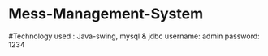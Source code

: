 # Mess-Management-System
#Technology used : Java-swing, mysql & jdbc
username: admin password: 1234
